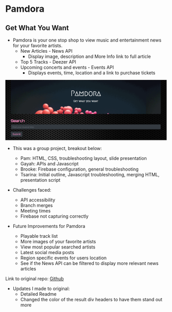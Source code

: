 # Pamdora
## Get What You Want

* Pamdora is your one stop shop to view music and entertainment news for your favorite artists.
    * New Articles - News API
        * Display image, description and More Info link to full article
    * Top 5 Tracks - Deezer API
    * Upcoming concerts and events - Events API
        * Displays events, time, location and a link to purchase tickets

![Pamdora](https://github.com/pamelatholan/Pamdora/blob/master/assets/images/Pamdora.PNG)

* This was a group project, breakout below:
    * Pam: HTML, CSS, troubleshooting layout, slide presentation
    * Gayah: APIs and Javascript 
    * Brooke: Firebase configuration, general troubleshooting
    * Tsarina: Initial outline, Javascript troubleshooting, merging HTML, presentation script

* Challenges faced:
    * API accessibility
    * Branch merges
    * Meeting times
    * Firebase not capturing correctly 

* Future Improvements for Pamdora
    * Playable track list
    * More images of your favorite artists
    * View most popular searched artists
    * Latest social media posts
    * Region specific events for users location
    * See if the News API can be filtered to display more relevant news articles


Link to original repo: [Github](https://github.com/gkarmo/Pamdora)

* Updates I made to original:
    * Detailed Readme
    * Changed the color of the result div headers to have them stand out more


    